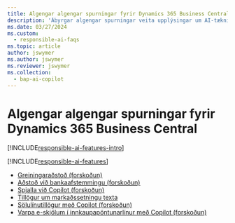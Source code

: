 ```yaml
---
title: Algengar algengar spurningar fyrir Dynamics 365 Business Central
description: 'Ábyrgar algengar spurningar veita upplýsingar um AI-tæknina sem notuð er í Business Central ásamt lykilatriðum og upplýsingum um hvernig AI er notað, hvernig það var prófað og metið og allar sérstakar takmarkanir.'
ms.date: 03/27/2024
ms.custom:
  - responsible-ai-faqs
ms.topic: article
author: jswymer
ms.author: jswymer
ms.reviewer: jswymer
ms.collection:
  - bap-ai-copilot
---
```


# Algengar algengar spurningar fyrir Dynamics 365 Business Central

[!INCLUDE[responsible-ai-features-intro](includes/responsible-ai-intro.md)]

[!INCLUDE[responsible-ai-features](includes/responsible-ai-features.md)]

- [Greiningaraðstoð (forskoðun)](faqs-analysis-assist.md)
- [Aðstoð við bankaafstemmingu (forskoðun)](faqs-bank-reconciliation.md)
- [Spjalla við Copilot (forskoðun)](faqs-chat-with-copilot.md)
- [Tillögur um markaðssetningu texta](faqs-marketing-text.md)
- [Sölulínutillögur með Copilot (forskoðun)](faq-sales-suggest-sales-lines-with-copilot.md)
- [Varpa e-skjölum í innkaupapöntunarlínur með Copilot (forskoðun)](map-edocuments-with-copilot.md)
